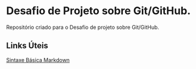 # Desafio de Projeto sobre Git/GitHub.
Repositório criado para o Desafio de projeto sobre Git/GitHub.

## Links Úteis

[Sintaxe Básica Markdown](https://www.markdownguide.org/basic-syntax/)
